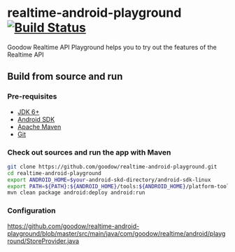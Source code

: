 realtime-android-playground [![Build Status](https://travis-ci.org/goodow/realtime-android-playground.svg?branch=master)](https://travis-ci.org/goodow/realtime-android-playground)
==================

Goodow Realtime API Playground helps you to try out the features of the Realtime API

## Build from source and run

### Pre-requisites
- [JDK 6+](https://jdk8.java.net/download.html)
- [Android SDK](http://developer.android.com/sdk/index.html)
- [Apache Maven](http://maven.apache.org/download.html)
- [Git](https://help.github.com/articles/set-up-git)

### Check out sources and run the app with Maven
```bash
git clone https://github.com/goodow/realtime-android-playground.git
cd realtime-android-playground
export ANDROID_HOME=$your-android-skd-directory/android-sdk-linux
export PATH=${PATH}:${ANDROID_HOME}/tools:${ANDROID_HOME}/platform-tools
mvn clean package android:deploy android:run
```

### Configuration
https://github.com/goodow/realtime-android-playground/blob/master/src/main/java/com/goodow/realtime/android/playground/StoreProvider.java
